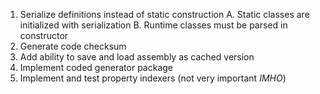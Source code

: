 ﻿1. Serialize definitions instead of static construction
   A. Static classes are initialized with serialization
   B. Runtime classes must be parsed in constructor 
2. Generate code checksum 
3. Add ability to save and load assembly as cached version
4. Implement coded generator package
1. Implement and test property indexers (not very important _IMHO_)
 
